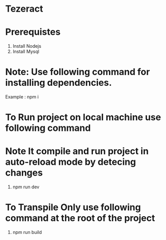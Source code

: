 # Tezeract

# Prerequistes
1. Install Nodejs
2. Install Mysql

# Note: Use following command for installing dependencies.
Example : npm i

# To Run project on local machine use following command
# Note It compile and run project in auto-reload mode by detecing changes
1. npm run dev

# To Transpile Only use following command at the root of the project
1. npm run build
